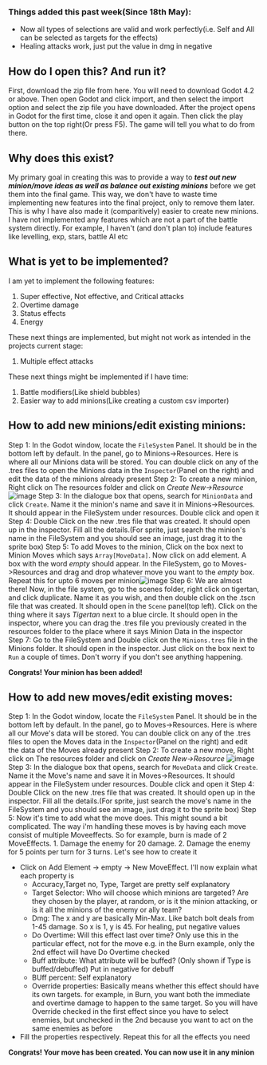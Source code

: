 ### Things added this past week(Since 18th May):
- Now all types of selections are valid and work perfectly(i.e. Self and All can be selected as targets for the effects)
- Healing attacks work, just put the value in dmg in negative

## How do I open this? And run it?
First, download the zip file from here.
You will need to download Godot 4.2 or above. Then open Godot and click import, and then select the import option and select the zip file you have downloaded.
After the project opens in Godot for the first time, close it and open it again. Then click the play button on the top right(Or press F5). The game will tell you what to do from there.

## Why does this exist?
My primary goal in creating this was to provide a way to ***test out new minion/move ideas as well as balance out existing minions*** before we get them into the final game.
This way, we don't have to waste time implementing new features into the final project, only to remove them later. This is why I have also made it (comparitively) easier to create new minions.
I have not implemented any features which are not a part of the battle system directly. For example, I haven't (and don't plan to) include features like levelling, exp, stars, battle AI etc 

## What is yet to be implemented?
I am yet to implement the following features:
1. Super effective, Not effective, and Critical attacks
2. Overtime damage
3. Status effects
4. Energy

These next things are implemented, but might not work as intended in the projects current stage:

1. Multiple effect attacks

These next things might be implemented if I have time:
1. Battle modifiers(Like shield bubbles)
2. Easier way to add minions(Like creating a custom csv importer)

## How to add new minions/edit existing minions:
Step 1: In the Godot window, locate the `FileSystem` Panel. It should be in the bottom left by default. In the panel, go to Minions->Resources. Here is where all our Minions data will be stored. You can double click on any of the .tres files to
open the Minions data in the `Inspector`(Panel on the right) and edit the data of the minions already present
Step 2: To create a new minion, Right click on The resources folder and click on *Create New->Resource* ![image](https://github.com/AzzaamNasir/Min-Hero/assets/162361059/d8248d46-99fa-4100-8f99-fecb6e467b96)
Step 3: In the dialogue box that opens, search for `MinionData` and click `Create`. Name it the minion's name and save it in Minions->Resources. It should appear in the FileSystem under resources. Double click and open it
Step 4: Double Click on the new .tres file that was created. It should open up in the inspector. Fill all the details.(For sprite, just search the minion's name in the FileSystem and you should see an image, just drag it to the sprite box)
Step 5: To add Moves to the minion, Click on the box next to Minion Moves which says `Array[MoveData]`. Now click on add element. A box with the word *empty* should appear. In the FileSystem, go to Moves->Resources and drag and drop whatever move 
you want to the *empty* box. Repeat this for upto 6 moves per minion![image](https://github.com/AzzaamNasir/Min-Hero/assets/162361059/cdd8975b-d819-4fa7-8760-68cf4868d3e2)
Step 6: We are almost there! Now, in the file system, go to the scenes folder, right click on tigertan, and click duplicate. Name it as you wish, and then double click on the .tscn file that was created. It should open in the `Scene` panel(top left).
Click on the thing where it says *Tigertan* next to a blue circle. It should open in the inspector, where you can drag the .tres file you previously created in the resources folder to the place where it says Minion Data in the inspector
Step 7: Go to the FileSystem and Double click on the `Minions.tres` file in the Minions folder. It should open in the inspector. Just click on the box next to `Run` a couple of times. Don't worry if you don't see anything happening.

**Congrats! Your minion has been added!**

## How to add new moves/edit existing moves:
Step 1: In the Godot window, locate the `FileSystem` Panel. It should be in the bottom left by default. In the panel, go to Moves->Resources. Here is where all our Move's data will be stored. You can double click on any of the .tres files to
open the Moves data in the `Inspector`(Panel on the right) and edit the data of the Moves already present
Step 2: To create a new move, Right click on The resources folder and click on *Create New->Resource* ![image](https://github.com/AzzaamNasir/Min-Hero/assets/162361059/24ab6955-466a-4fce-8a60-92318513e259)
Step 3: In the dialogue box that opens, search for `MoveData` and click `Create`. Name it the Move's name and save it in Moves->Resources. It should appear in the FileSystem under resources. Double click and open it
Step 4: Double Click on the new .tres file that was created. It should open up in the inspector. Fill all the details.(For sprite, just search the move's name in the FileSystem and you should see an image, just drag it to the sprite box)
Step 5: Now it's time to add what the move does. This might sound a bit complicated. The way i'm handling these moves is by having each move consist of multiple Moveeffects. So for example, burn is made of 2 MoveEffects. 1. Damage the enemy for 20
damage. 2. Damage the enemy for 5 points per turn for 3 turns. Let's see how to create it
  - Click on Add Element -> empty -> New MoveEffect. I'll now explain what each property is
	  - Accuracy,Target no, Type, Target are pretty self explanatory
	  - Target Selector: Who will choose which minions are targeted? Are they chosen by the player, at random, or is it the minion attacking, or is it all the minions of the enemy or ally team?
	  - Dmg: The x and y are basically Min-Max. Like batch bolt deals from 1-45 damage. So x is 1, y is 45. For healing, put negative values
	  - Do Overtime: Will this effect last over time? Only use this in the particular effect, not for the move e.g. in the Burn example, only the 2nd effect will have Do Overtime checked
	  - Buff attribute: What attribute will be buffed? (Only shown if Type is buffed/debuffed) Put in negative for debuff
	  - BUff percent: Self explanatory
	  - Override properties: Basically means whether this effect should have its own targets. for example, in Burn, you want both the immediate and overtime damage to happen to the same target. So you will have Override checked in the first effect since you have to select enemies, but unchecked in the 2nd because you want to act on the same enemies as before
  - Fill the properties respectively. Repeat this for all the effects you need

**Congrats! Your move has been created. You can now use it in any minion**
